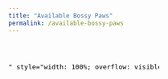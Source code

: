```yaml
---
title: "Available Bossy Paws"
permalink: /available-bossy-paws
---
```


<iframe id="iframe-03" frameborder="0" sandbox="allow-scripts allow-same-origin allow-forms allow-popups allow-presentation allow-top-navigation" src="javascript: window.frameElement.getAttribute(&quot;srcdoc&quot;);" srcdoc="<script>window.onmessage = function(event) {event.source.postMessage({iframeId: event.data, scrollHeight: document.body.getBoundingClientRect().height || document.body.scrollHeight}, event.origin);};</script><body style='margin: 0'>
        <pet-scroller
            type='[]'
            age='[]'
            limit=&quot;48&quot;
            hidebreed
            status=&quot;adoptable&quot;
            petlisttitle=&quot;BOSSY PAWS &quot;
            organization=&quot;GA1026&quot;
            apibase=&quot;https://api.petfinder.com&quot;
            petfinderurl=&quot;https://www.petfinder.com&quot;
            accesstoken=&quot;eyJ0eXAiOiJKV1QiLCJhbGciOiJSUzI1NiJ9.eyJhdWQiOiJtd1NmUDQ1SEpPckFSS0RkVGM1M3JGSjNHVTJIdnk0SUxVSGR5Y3NnNGpURzRCVHIzdCIsImp0aSI6IlhVQ0VuSU84VXVranBJQnJtUDJ3NndpVzZBNUJSOUFDTHg4WHAzejIiLCJpYXQiOjE2NDY3Njk4NjIsIm5iZiI6MTY0Njc2OTg2MiwiZXhwIjo0ODAyNDQzNDYyLCJzdWIiOiIxMDE4NTEwNCIsInNjb3BlcyI6W119.POUKzyDWzzNMq9Nq6b4ON25QyVgYaZ6SA-kZ3QHN2xoDY1wLeRvA2Z5jXy9Jsad7egwPGc9mPXBCgts8J3wK5TxFlEthSzbCte1uqqQVQUsehx2LTINUOSP_kvHj70ljuBZk-fxQAHGizm1MwEAopQ9krw2LhoMBN1U8ofo8Xekm7LN7TfAmL161LwS9Zsm0J9lJ5O_2zjHCJdeOjxXIPjJtI7JXYHqiC2bZd28xVnZQaNnYFnW4iRpsmMwjP8q-V8-Nocjfa7jxXW1FEf2LN8h9P2G27Q7RDMLmXscwxVc_nR3K-6PB_Eo75nqfk6kNemsg2_z3m0zHKWpm8nYXIA&quot;>
        </pet-scroller>

        <script src=&quot;https://www.petfinder.com/assets/widgets/scripts/main-widgets-web.js&quot;>
        </script>
    
    </body>" style="width: 100%; overflow: visible; transition: opacity .5s ease-in; opacity: 0;"></iframe>

<script>
        const petScroller = document.getElementById("iframe-03");
        window.addEventListener("message", (event) => {
                const scrollHeight = event.data.scrollHeight;
                if (scrollHeight > 0) {
                        petScroller.style.height = scrollHeight;
                        petScroller.style.opacity = "1";
                } else {
                        setTimeout(() => petScroller.contentWindow.postMessage("iframe-03"), 200);
                }
        });
        setTimeout(() => petScroller.contentWindow.postMessage("iframe-03"), 200);
</script>
